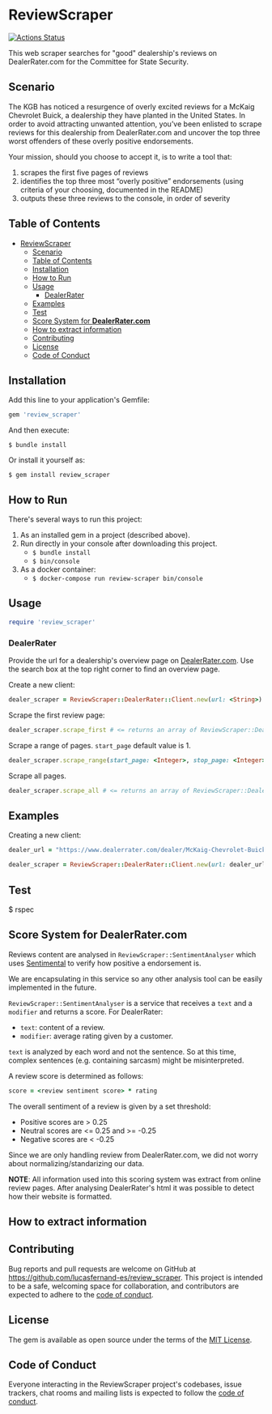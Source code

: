 # ReviewScraper

[![Actions Status](https://github.com/lucasfernand-es/Review-Scraper/workflows/build/badge.svg)](https://github.com/lucasfernand-es/Review-Scraper/actions)

This web scraper searches for "good" dealership's reviews on DealerRater.com for the Committee for State Security.

## Scenario

The KGB has noticed a resurgence of overly excited reviews for a McKaig Chevrolet Buick, a dealership they have planted in the United States. In order to avoid attracting unwanted attention, you’ve been enlisted to scrape reviews for this dealership from DealerRater.com and uncover the top three worst offenders of these overly positive endorsements.

Your mission, should you choose to accept it, is to write a tool that:

1. scrapes the first five pages of reviews
2. identifies the top three most “overly positive” endorsements (using criteria of your choosing, documented in the README)
3. outputs these three reviews to the console, in order of severity

## Table of Contents
- [ReviewScraper](#reviewscraper)
  - [Scenario](#scenario)
  - [Table of Contents](#table-of-contents)
  - [Installation](#installation)
  - [How to Run](#how-to-run)
  - [Usage](#usage)
    - [DealerRater](#dealerrater)
  - [Examples](#examples)
  - [Test](#test)
  - [Score System for **DealerRater.com**](#score-system-for-dealerratercom)
  - [How to extract information](#how-to-extract-information)
  - [Contributing](#contributing)
  - [License](#license)
  - [Code of Conduct](#code-of-conduct)


## Installation

Add this line to your application's Gemfile:

```ruby
gem 'review_scraper'
```

And then execute:

`$ bundle install`

Or install it yourself as:

`$ gem install review_scraper`

## How to Run

There's several ways to run this project:

1. As an installed gem in a project (described above).
1. Run directly in your console after downloading this project.
   - `$ bundle install`
   - `$ bin/console`
1. As a docker container:
   - `$ docker-compose run review-scraper bin/console`


## Usage

```ruby
require 'review_scraper'
```

### DealerRater

Provide the url for a dealership's overview page on [DealerRater.com](https://www.dealerrater.com/). Use the search box at the top right corner to find an overview page.


Create a new client:
```ruby
dealer_scraper = ReviewScraper::DealerRater::Client.new(url: <String>)
```

Scrape the first review page:
```ruby
dealer_scraper.scrape_first # <= returns an array of ReviewScraper::DealerRater::Review
```

Scrape a range of pages. `start_page` default value is 1.
```ruby
dealer_scraper.scrape_range(start_page: <Integer>, stop_page: <Integer>) # <= returns an array of ReviewScraper::DealerRater::Review
```

Scrape all pages. 
```ruby
dealer_scraper.scrape_all # <= returns an array of ReviewScraper::DealerRater::Review
```


## Examples

Creating a new client:
```ruby
dealer_url = "https://www.dealerrater.com/dealer/McKaig-Chevrolet-Buick-A-Dealer-For-The-People-review-23685/"

dealer_scraper = ReviewScraper::DealerRater::Client.new(url: dealer_url)
```


## Test

$ rspec

## Score System for **DealerRater.com**

Reviews content are analysed in  `ReviewScraper::SentimentAnalyser` which uses [Sentimental](https://github.com/7compass/sentimental) to verify how positive a endorsement is.

We are encapsulating in this service so any other analysis tool can be easily implemented in the future.

`ReviewScraper::SentimentAnalyser` is a service that receives a `text` and a `modifier` and returns a score. For DealerRater:
- `text`: content of a review.
- `modifier`: average rating given by a customer.

`text` is analyzed by each word and not the sentence. So at this time, complex sentences (e.g. containing sarcasm) might be misinterpreted.

A review score is determined as follows:
```ruby
score = <review sentiment score> * rating
```

The overall sentiment of a review is given by a set threshold:

- Positive scores are > 0.25
- Neutral scores are <= 0.25 and >= -0.25
- Negative scores are < -0.25

Since we are only handling review from DealerRater.com, we did not worry about normalizing/standarizing our data.


**NOTE**: All information used into this scoring system was extract from online review pages. After analysing DealerRater's html it was possible to detect how their website is formatted.


## How to extract information

## Contributing

Bug reports and pull requests are welcome on GitHub at https://github.com/lucasfernand-es/review_scraper. This project is intended to be a safe, welcoming space for collaboration, and contributors are expected to adhere to the [code of conduct](https://github.com/lucasfernand-es/review_scraper/blob/master/CODE_OF_CONDUCT.md).


## License

The gem is available as open source under the terms of the [MIT License](https://opensource.org/licenses/MIT).

## Code of Conduct

Everyone interacting in the ReviewScraper project's codebases, issue trackers, chat rooms and mailing lists is expected to follow the [code of conduct](https://github.com/[USERNAME]/review_scraper/blob/master/CODE_OF_CONDUCT.md).
